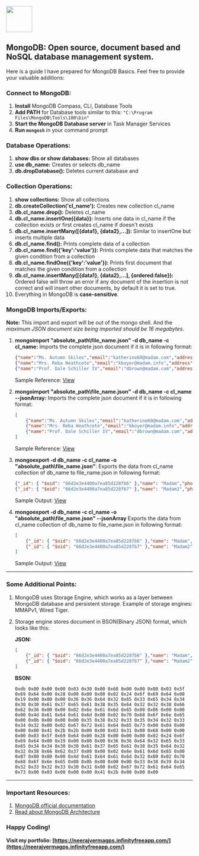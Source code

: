 <img src="https://webimages.mongodb.com/_com_assets/cms/kuyjf3vea2hg34taa-horizontal_default_slate_blue.svg" height="70">

## MongoDB: Open source, document based and NoSQL database management system.

Here is a guide I have prepared for MongoDB Basics. Feel free to provide your valuable additions:


### Connect to MongoDB:

1. **Install** MongoDB Compass, CLI, Database Tools
2. **Add PATH** for Database tools similar to this: `"C:\Program Files\MongoDB\Tools\100\bin"`
3. **Start the MongoDB Database server** in Task Manager Services
4. **Run ```mongosh```** in your command prompt


### Database Operations:

1. **show dbs or show databases:** Show all databases
2. **use db_name:** Creates or selects db_name
3. **db.dropDatabase():** Deletes current database and 


### Collection Operations:

1. **show collections:** Show all collections
2. **db.createCollection('cl_name'):** Creates new collection cl_name
3. **db.cl_name.drop():** Deletes cl_name
4. **db.cl_name.insertOne({data}):** Inserts one data in cl_name if the collection exists or first creates cl_name if doesn't exists
5. **db.cl_name.insertMany([{data1}, {data2},...]):** Similar to insertOne but inserts multiple data
6. **db.cl_name.find():** Prints complete data of a collection
6. **db.cl_name.find({'key':'value'}):** Prints complete data that matches the given condition from a collection
6. **db.cl_name.findOne({'key':'value'}):** Prints first document that matches the given condition from a collection
7. **db.cl_name.insertMany([{data1}, {data2},...], {ordered:false}):** Ordered false will throw an error if any document of the insertion is not correct and will insert other documents, by default it is set to true.
8. Everything in MongoDB is **case-sensitive**.


### MongoDB Imports/Exports:

**Note:** This import and export will be out of the mongo shell. And the *maximum JSON document size being imported should be 16 megabytes*.

1. **mongoimport "absolute_path\file_name.json" -d db_name -c cl_name:**
Imports the complete json document if it is in following format:

    ```json
    {"name":"Ms. Autumn Skiles","email":"katherine60@madam.com","address":"81323 Simone Flats Apt. 695\nSouth Lucileville, CO 24991","phone":"+1 (648) 391-8320","website":"https://madam.com"}
    {"name":"Mrs. Reba Heathcote","email":"kboyer@madam.info","address":"13859 Pasquale Mountain Suite 734\nSouth Dayneview, WA 27288","phone":"619.230.2594","website":"https://madam.com"}
    {"name":"Prof. Dale Schiller IV","email":"dbrown@madam.com","address":"461 Hand Rapid\nLake Angeloville, KS 45943","phone":"(830) 797-0870 x597","website":"https://madam.com"}
    ```
    Sample Reference: [View](https://github.com/NeerajVermaGPS/MongoDB/blob/master/Resources/1mb.json)


2. **mongoimport "absolute_path\file_name.json" -d db_name -c cl_name --jsonArray:**
Imports the complete json document if it is in following format:

    ```json
    [
        {"name":"Ms. Autumn Skiles","email":"katherine60@madam.com","address":"81323 Simone Flats Apt. 695\nSouth Lucileville, CO 24991","phone":"+1 (648) 391-8320","website":"https://madam.com"},
        {"name":"Mrs. Reba Heathcote","email":"kboyer@madam.info","address":"13859 Pasquale Mountain Suite 734\nSouth Dayneview, WA 27288","phone":"619.230.2594","website":"https://madam.com"},
        {"name":"Prof. Dale Schiller IV","email":"dbrown@madam.com","address":"461 Hand Rapid\nLake Angeloville, KS 45943","phone":"(830) 797-0870 x597","website":"https://madam.com"}
    ]
    ```
    Sample Reference: [View](https://github.com/NeerajVermaGPS/MongoDB/blob/master/Resources/4mb.json)


3. **mongoexport -d db_name -c cl_name -o "absolute_path\file_name.json"**:
Exports the data from cl_name collection of db_name to file_name.json in following format:

    ```json
    {"_id": { "$oid": "66d2e3e4400a7ea85d228fb6" },"name": "Madam","phone": "5823542342","grades": "A++"}
    {"_id": { "$oid": "66d2e3e4400a7ea85d228fb7" },"name": "Madam2","phone": "3894232301","grades": "A+"}
    ```
    Sample Output: [View](https://github.com/NeerajVermaGPS/MongoDB/blob/master/Resources/export_simple.json)


4. **mongoexport -d db_name -c cl_name -o "absolute_path\file_name.json" --jsonArray**
Exports the data from cl_name collection of db_name to file_name.json in following format:

    ```json
    [
        {"_id": { "$oid": "66d2e3e4400a7ea85d228fb6" },"name": "Madam","phone": "5823542342","grades": "A++"},
        {"_id": { "$oid": "66d2e3e4400a7ea85d228fb7" },"name": "Madam2","phone": "3894232301","grades": "A+"}
    ]
    ```
    Sample Output: [View](https://github.com/NeerajVermaGPS/MongoDB/blob/master/Resources/export_array.json)


---
### Some Additional Points:

1. MongoDB uses Storage Engine, which works as a layer between MongoDB database and persistent storage. Example of storage engines: MMAPv1, Wired Tiger.
1. Storage engine stores document in BSON(Binary JSON) format, which looks like this:

    **JSON:**
    ```json
    [
        {"_id": { "$oid": "66d2e3e4400a7ea85d228fb6" },"name": "Madam","phone": "5823542342","grades": "A++"},
        {"_id": { "$oid": "66d2e3e4400a7ea85d228fb7" },"name": "Madam2","phone": "3894232301","grades": "A+"}
    ]
    ```

    **BSON:**
    ```bson
    0xdb 0x00 0x00 0x00 0x03 0x30 0x00 0x68 0x00 0x00 0x00 0x03 0x5f 0x69 0x64 0x00 0x28 0x00 0x00 0x00 0x02 0x24 0x6f 0x69 0x64 0x00 0x19 0x00 0x00 0x00 0x36 0x36 0x64 0x32 0x65 0x33 0x65 0x34 0x34 0x30 0x30 0x61 0x37 0x65 0x61 0x38 0x35 0x64 0x32 0x32 0x38 0x66 0x62 0x36 0x00 0x00 0x02 0x6e 0x61 0x6d 0x65 0x00 0x06 0x00 0x00 0x00 0x4d 0x61 0x64 0x61 0x6d 0x00 0x02 0x70 0x68 0x6f 0x6e 0x65 0x00 0x0b 0x00 0x00 0x00 0x35 0x38 0x32 0x33 0x35 0x34 0x32 0x33 0x34 0x32 0x00 0x02 0x67 0x72 0x61 0x64 0x65 0x73 0x00 0x04 0x00 0x00 0x00 0x41 0x2b 0x2b 0x00 0x00 0x03 0x31 0x00 0x68 0x00 0x00 0x00 0x03 0x5f 0x69 0x64 0x00 0x28 0x00 0x00 0x00 0x02 0x24 0x6f 0x69 0x64 0x00 0x19 0x00 0x00 0x00 0x36 0x36 0x64 0x32 0x65 0x33 0x65 0x34 0x34 0x30 0x30 0x61 0x37 0x65 0x61 0x38 0x35 0x64 0x32 0x32 0x38 0x66 0x62 0x37 0x00 0x00 0x02 0x6e 0x61 0x6d 0x65 0x00 0x07 0x00 0x00 0x00 0x4d 0x61 0x64 0x61 0x6d 0x32 0x00 0x02 0x70 0x68 0x6f 0x6e 0x65 0x00 0x0b 0x00 0x00 0x00 0x33 0x38 0x39 0x34 0x32 0x33 0x32 0x33 0x30 0x31 0x00 0x02 0x67 0x72 0x61 0x64 0x65 0x73 0x00 0x03 0x00 0x00 0x00 0x41 0x2b 0x00 0x00 0x00
    ```
---

### Important Resources:

1. [MongoDB official documentation](https://www.mongodb.com/docs/manual/)
2. [Read about MongoDB Architecture](https://www.mongodb.com/lp/resources/products/fundamentals/mongodb-architecture-guide)

### Happy Coding!
**Visit my portfolio: [https://neerajvermagps.infinityfreeapp.com/](https://neerajvermagps.infinityfreeapp.com/)**